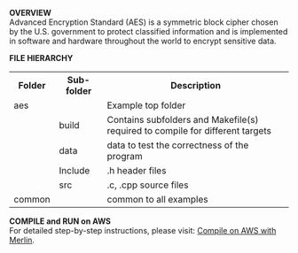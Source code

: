 **OVERVIEW**<br>
Advanced Encryption Standard (AES) is a symmetric block cipher chosen by the U.S. government to protect classified information and is implemented in software and hardware throughout the world to encrypt sensitive data.

**FILE HIERARCHY**<br>
<TABLE>
 <TR><TH>Folder</TH><TH>Sub-folder</TH><TH>Description</TH></TR>
 <TR><TD>aes</TD><TD>     </TD><TD>Example top folder</TD></TR>
 <TR><TD>      </TD><TD>build</TD><TD>Contains subfolders and Makefile(s) required to compile for different targets</TD></TR>
 <TR><TD>      </TD><TD>data</TD><TD>data to test the correctness of the program</TD></TR>
 <TR><TD>      </TD><TD>Include</TD><TD>.h  header files</TD></TR>
 <TR><TD>      </TD><TD>src</TD><TD>.c, .cpp source files</TD></TR>
 <TR><TD>common</TD></TD>   <TD><TD>common to all examples</TD></TR>
</TABLE>

**COMPILE and RUN on AWS**<br>
For detailed step-by-step instructions, please visit: <a href="../../On-Cloud/AWS/COMPILE.md">Compile on AWS with Merlin</a>.
